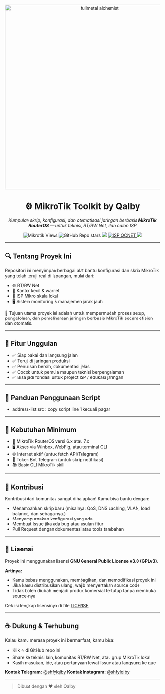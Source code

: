 <p align="center">
  <img src="https://i.giphy.com/ispEc1253326c.webp" alt="fullmetal alchemist" width="600"/>
</p>

<h1 align="center">⚙️ MikroTik Toolkit by Qalby</h1>

<p align="center"><i>Kumpulan skrip, konfigurasi, dan otomatisasi jaringan berbasis <b>MikroTik RouterOS</b> — untuk teknisi, RT/RW Net, dan calon ISP</i></p>

<p align="center">
  <img src="https://komarev.com/ghpvc/?username=shfylqlby/mikrotik&label=👁️%20Profile%20views&color=0e75b6&style=flat" alt="Mikrotik Views" />
  <img src="https://img.shields.io/github/stars/shfylqlby/mikrotik?style=social" alt="GitHub Repo stars">
  <img src="https://img.shields.io/badge/MikroTik-Toolkit-blue?logo=mikrotik">
  <a href="https://qcnetwork.net" target="_blank">
  <img src="https://img.shields.io/badge/ISP-QCNET-success?style=flat&logo=internet-explorer" alt="ISP QCNET" />
  <a/>
  <img src="https://img.shields.io/badge/License-GPLv3-green">
</p>

---

## 🔍 Tentang Proyek Ini

Repositori ini menyimpan berbagai alat bantu konfigurasi dan skrip MikroTik yang telah teruji real di lapangan, mulai dari:

- 🌐 RT/RW Net  
- 💼 Kantor kecil & warnet  
- 📡 ISP Mikro skala lokal  
- 🖥️ Sistem monitoring & manajemen jarak jauh  

🎯 Tujuan utama proyek ini adalah untuk mempermudah proses setup, pengelolaan, dan pemeliharaan jaringan berbasis MikroTik secara efisien dan otomatis.

---

## 🌟 Fitur Unggulan

- ✅ Siap pakai dan langsung jalan  
- ✅ Teruji di jaringan produksi  
- ✅ Penulisan bersih, dokumentasi jelas  
- ✅ Cocok untuk pemula maupun teknisi berpengalaman  
- ✅ Bisa jadi fondasi untuk project ISP / edukasi jaringan  

---

## 📖 Panduan Penggunaan Script

- address-list.src : copy script line 1 kecuali pagar

---

## 🧰 Kebutuhan Minimum

- 🔧 MikroTik RouterOS versi 6.x atau 7.x  
- 🖥️ Akses via Winbox, WebFig, atau terminal CLI  
- 🌐 Internet aktif (untuk fetch API/Telegram)  
- 🤖 Token Bot Telegram (untuk skrip notifikasi)  
- 📚 Basic CLI MikroTik skill

---

## 🤝 Kontribusi

Kontribusi dari komunitas sangat diharapkan! Kamu bisa bantu dengan:

- Menambahkan skrip baru (misalnya: QoS, DNS caching, VLAN, load balance, dan sebagainya.)
- Menyempurnakan konfigurasi yang ada
- Membuat Issue jika ada bug atau usulan fitur
- Pull Request dengan dokumentasi atau tools tambahan

---

## 📄 Lisensi

Proyek ini menggunakan lisensi **GNU General Public License v3.0 (GPLv3)**.

**Artinya:**
- Kamu bebas menggunakan, membagikan, dan memodifikasi proyek ini
- Jika kamu distribusikan ulang, wajib menyertakan source code
- Tidak boleh diubah menjadi produk komersial tertutup tanpa membuka source-nya

Cek isi lengkap lisensinya di file [LICENSE](./LICENSE)

---

## ☕ Dukung & Terhubung

Kalau kamu merasa proyek ini bermanfaat, kamu bisa:

- Klik ⭐ di GitHub repo ini
- Share ke teknisi lain, komunitas RT/RW Net, atau grup MikroTik lokal
- Kasih masukan, ide, atau pertanyaan lewat Issue atau langsung ke gue

**Kontak Telegram:** [@shfylqlby](https://t.me/shfylqlby) **Kontak Instagram:** [@shfylqlby](https://instagram.com/shfylqlby)

---

> Dibuat dengan ❤️ oleh Qalby 
